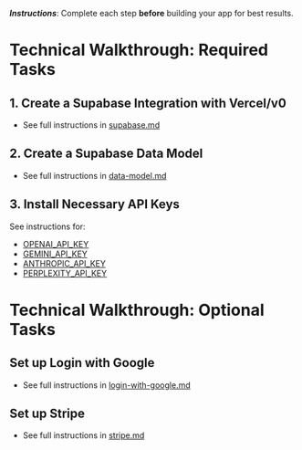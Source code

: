 _**Instructions**_: Complete each step **before** building your app for best results.

# Technical Walkthrough: Required Tasks

## 1. Create a Supabase Integration with Vercel/v0

- See full instructions in [supabase.md](setup/supabase.md)

## 2. Create a Supabase Data Model

- See full instructions in [data-model.md](setup/data-model.md)

## 3. Install Necessary API Keys

See instructions for:
- [OPENAI_API_KEY](setup/openai.md)
- [GEMINI_API_KEY](setup/gemini.md)
- [ANTHROPIC_API_KEY](setup/anthropic.md)
- [PERPLEXITY_API_KEY](setup/perplexity.md)

# Technical Walkthrough: Optional Tasks

## Set up Login with Google

- See full instructions in [login-with-google.md](setup/login-with-google.md)

## Set up Stripe

- See full instructions in [stripe.md](setup/stripe.md)